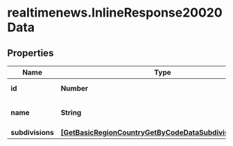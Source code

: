 # realtimenews.InlineResponse20020Data

## Properties

Name | Type | Description | Notes
------------ | ------------- | ------------- | -------------
**id** | **Number** | Identifier of a country. | [optional] 
**name** | **String** | Name of the country. | [optional] 
**subdivisions** | [**[GetBasicRegionCountryGetByCodeDataSubdivisionsItems]**](GetBasicRegionCountryGetByCodeDataSubdivisionsItems.md) |  | [optional] 


